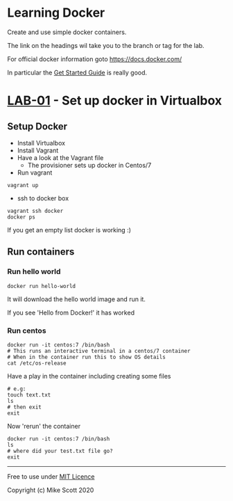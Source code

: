 # Learning Docker 
Create and use simple docker containers.

The link on the headings wil take you to the branch or tag for the lab.

For official docker information goto https://docs.docker.com/ 

In particular the [Get Started Guide](https://docs.docker.com/get-started/) is really good.

# [LAB-01](../../tree/LAB-01) - Set up docker in Virtualbox
## Setup Docker
* Install Virtualbox 
* Install Vagrant
* Have a look at the Vagrant file
    * The provisioner sets up docker in Centos/7
* Run vagrant
```
vagrant up
```
* ssh to docker box
```
vagrant ssh docker
docker ps
```
If you get an empty list docker is working :)

## Run containers
### Run hello world
```
docker run hello-world
```
It will download the hello world image and run it.

If you see 'Hello from Docker!' it has worked
### Run centos 
```
docker run -it centos:7 /bin/bash
# This runs an interactive terminal in a centos/7 container
# When in the container run this to show OS details 
cat /etc/os-release
```
Have a play in the container including creating some files
```
# e.g:
touch text.txt
ls
# then exit
exit
```
Now 'rerun' the container
```
docker run -it centos:7 /bin/bash
ls 
# where did your test.txt file go?
exit
```

---
Free to use under [MIT Licence](./LICENCE)

Copyright (c) Mike Scott 2020
